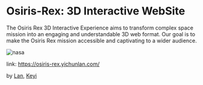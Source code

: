 # Osiris-Rex: 3D Interactive WebSite

The Osiris Rex 3D Interactive Experience aims to transform complex space mission into an engaging and understandable 3D web format. Our goal is to make the Osiris Rex mission accessible and captivating to a wider audience.


![nasa](https://github.com/yclanlan/Visual-Journalism-Final/assets/97862198/e42b06c7-2953-4f69-b61e-a3f870b15e91)

link: https://osiris-rex.yichunlan.com/


by [Lan](yichunlan.com), [Keyi](https://github.com/koeefu) 

